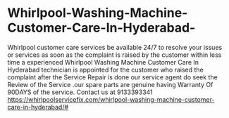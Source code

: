 # Whirlpool-Washing-Machine-Customer-Care-In-Hyderabad-
Whirlpool customer care services be available 24/7 to  resolve  your issues or services as soon as the complaint is raised by the customer within less time a experienced Whirlpool Washing Machine Customer Care In Hyderabad technician is appointed for the customer who raised the complaint after the Service Repair is done our service agent do seek the Review of the Service .our spare parts are genuine having Warranty Of 90DAYS of the service. Contact us at 9133393341   https://whirlpoolservicefix.com/whirlpool-washing-machine-customer-care-in-hyderabad/#
